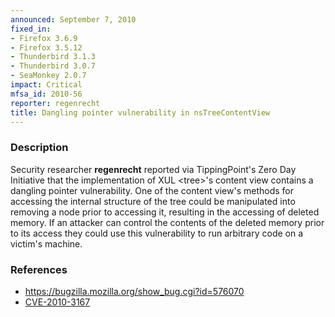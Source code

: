 ```yaml
---
announced: September 7, 2010
fixed_in:
- Firefox 3.6.9
- Firefox 3.5.12
- Thunderbird 3.1.3
- Thunderbird 3.0.7
- SeaMonkey 2.0.7
impact: Critical
mfsa_id: 2010-56
reporter: regenrecht
title: Dangling pointer vulnerability in nsTreeContentView
---
```


<h3>Description</h3>

<p>Security researcher <strong>regenrecht</strong> reported via
TippingPoint's Zero Day Initiative that the implementation of XUL
&lt;tree&gt;'s content view contains a dangling pointer vulnerability.
One of the content view's methods for accessing the internal structure
of the tree could be manipulated into removing a node prior to
accessing it, resulting in the accessing of deleted memory.  If an
attacker can control the contents of the deleted memory prior to its
access they could use this vulnerability to run arbitrary code on a
victim's machine.</p>

<h3>References</h3>

<ul>
  <li><a href="https://bugzilla.mozilla.org/show_bug.cgi?id=576070">https://bugzilla.mozilla.org/show_bug.cgi?id=576070</a></li>
  <li><a class="ex-ref" href="http://cve.mitre.org/cgi-bin/cvename.cgi?name=CVE-2010-3167">CVE-2010-3167</a></li>
</ul>





